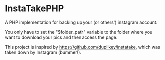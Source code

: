 InstaTakePHP
============

A PHP implementation for backing up your (or others') instagram account.

You only have to set the "$folder_path" variable to the folder where you want to download your pics and then access the page.

This project is inspired by https://github.com/duplikey/instatake, which was taken down by Instagram (bummer!).
